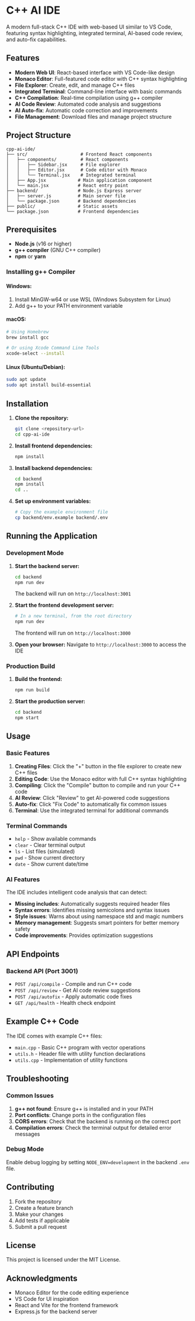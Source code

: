 # C++ AI IDE

A modern full-stack C++ IDE with web-based UI similar to VS Code, featuring syntax highlighting, integrated terminal, AI-based code review, and auto-fix capabilities.

## Features

- **Modern Web UI**: React-based interface with VS Code-like design
- **Monaco Editor**: Full-featured code editor with C++ syntax highlighting
- **File Explorer**: Create, edit, and manage C++ files
- **Integrated Terminal**: Command-line interface with basic commands
- **C++ Compilation**: Real-time compilation using g++ compiler
- **AI Code Review**: Automated code analysis and suggestions
- **AI Auto-fix**: Automatic code correction and improvements
- **File Management**: Download files and manage project structure

## Project Structure

```
cpp-ai-ide/
├── src/                    # Frontend React components
│   ├── components/         # React components
│   │   ├── Sidebar.jsx     # File explorer
│   │   ├── Editor.jsx      # Code editor with Monaco
│   │   └── Terminal.jsx    # Integrated terminal
│   ├── App.jsx            # Main application component
│   └── main.jsx           # React entry point
├── backend/               # Node.js Express server
│   ├── server.js          # Main server file
│   └── package.json       # Backend dependencies
├── public/                # Static assets
└── package.json           # Frontend dependencies
```

## Prerequisites

- **Node.js** (v16 or higher)
- **g++ compiler** (GNU C++ compiler)
- **npm** or **yarn**

### Installing g++ Compiler

#### Windows:
1. Install MinGW-w64 or use WSL (Windows Subsystem for Linux)
2. Add g++ to your PATH environment variable

#### macOS:
```bash
# Using Homebrew
brew install gcc

# Or using Xcode Command Line Tools
xcode-select --install
```

#### Linux (Ubuntu/Debian):
```bash
sudo apt update
sudo apt install build-essential
```

## Installation

1. **Clone the repository:**
   ```bash
   git clone <repository-url>
   cd cpp-ai-ide
   ```

2. **Install frontend dependencies:**
   ```bash
   npm install
   ```

3. **Install backend dependencies:**
   ```bash
   cd backend
   npm install
   cd ..
   ```

4. **Set up environment variables:**
   ```bash
   # Copy the example environment file
   cp backend/env.example backend/.env
   ```

## Running the Application

### Development Mode

1. **Start the backend server:**
   ```bash
   cd backend
   npm run dev
   ```
   The backend will run on `http://localhost:3001`

2. **Start the frontend development server:**
   ```bash
   # In a new terminal, from the root directory
   npm run dev
   ```
   The frontend will run on `http://localhost:3000`

3. **Open your browser:**
   Navigate to `http://localhost:3000` to access the IDE

### Production Build

1. **Build the frontend:**
   ```bash
   npm run build
   ```

2. **Start the production server:**
   ```bash
   cd backend
   npm start
   ```

## Usage

### Basic Features

1. **Creating Files**: Click the "+" button in the file explorer to create new C++ files
2. **Editing Code**: Use the Monaco editor with full C++ syntax highlighting
3. **Compiling**: Click the "Compile" button to compile and run your C++ code
4. **AI Review**: Click "Review" to get AI-powered code suggestions
5. **Auto-fix**: Click "Fix Code" to automatically fix common issues
6. **Terminal**: Use the integrated terminal for additional commands

### Terminal Commands

- `help` - Show available commands
- `clear` - Clear terminal output
- `ls` - List files (simulated)
- `pwd` - Show current directory
- `date` - Show current date/time

### AI Features

The IDE includes intelligent code analysis that can detect:

- **Missing includes**: Automatically suggests required header files
- **Syntax errors**: Identifies missing semicolons and syntax issues
- **Style issues**: Warns about using namespace std and magic numbers
- **Memory management**: Suggests smart pointers for better memory safety
- **Code improvements**: Provides optimization suggestions

## API Endpoints

### Backend API (Port 3001)

- `POST /api/compile` - Compile and run C++ code
- `POST /api/review` - Get AI code review suggestions
- `POST /api/autofix` - Apply automatic code fixes
- `GET /api/health` - Health check endpoint

## Example C++ Code

The IDE comes with example C++ files:

- `main.cpp` - Basic C++ program with vector operations
- `utils.h` - Header file with utility function declarations
- `utils.cpp` - Implementation of utility functions

## Troubleshooting

### Common Issues

1. **g++ not found**: Ensure g++ is installed and in your PATH
2. **Port conflicts**: Change ports in the configuration files
3. **CORS errors**: Check that the backend is running on the correct port
4. **Compilation errors**: Check the terminal output for detailed error messages

### Debug Mode

Enable debug logging by setting `NODE_ENV=development` in the backend `.env` file.

## Contributing

1. Fork the repository
2. Create a feature branch
3. Make your changes
4. Add tests if applicable
5. Submit a pull request

## License

This project is licensed under the MIT License.

## Acknowledgments

- Monaco Editor for the code editing experience
- VS Code for UI inspiration
- React and Vite for the frontend framework
- Express.js for the backend server 